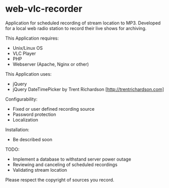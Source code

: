 web-vlc-recorder
================

Application for scheduled recording of stream location to MP3. Developed for a local web radio station to record their live shows for archiving.

This Application requires:
- Unix/Linux OS
- VLC Player
- PHP
- Webserver (Apache, Nginx or other)

This Application uses:
- jQuery
- jQuery DateTimePicker by Trent Richardson [http://trentrichardson.com]

Configurability:
- Fixed or user defined recording source
- Password protection
- Localization

Installation:
- Be described soon

TODO:
- Implement a database to withstand server power outage
- Reviewing and canceling of scheduled recordings
- Validating stream location


Please respect the copyright of sources you record.

